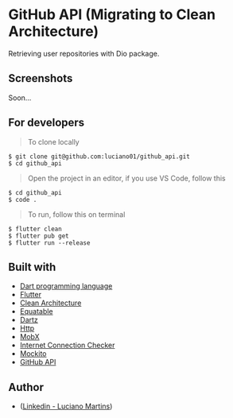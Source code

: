 # GitHub API (Migrating to Clean Architecture)
Retrieving user repositories with Dio package.

## Screenshots
Soon...

## For developers
> To clone locally
```
$ git clone git@github.com:luciano01/github_api.git
$ cd github_api
```
> Open the project in an editor, if you use VS Code, follow this
```
$ cd github_api
$ code .
```

> To run, follow this on terminal
```
$ flutter clean
$ flutter pub get
$ flutter run --release
```

## Built with
- [Dart programming language](https://dart.dev/)
- [Flutter](https://flutter.dev/)
- [Clean Architecture](https://blog.cleancoder.com/uncle-bob/2012/08/13/the-clean-architecture.html)
- [Equatable](https://pub.dev/packages/equatable)
- [Dartz](https://pub.dev/packages/dartz)
- [Http](https://pub.dev/packages/http)
- [MobX](https://pub.dev/packages/mobx)
- [Internet Connection Checker](https://pub.dev/packages/internet_connection_checker)
- [Mockito](https://pub.dev/packages/mockito)
- [GitHub API](https://docs.github.com/en/rest)

## Author
- ([Linkedin - Luciano Martins](https://br.linkedin.com/in/luciano01))